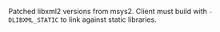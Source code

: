 Patched libxml2 versions from msys2.
Client must build with `-DLIBXML_STATIC` to link against static libraries.
